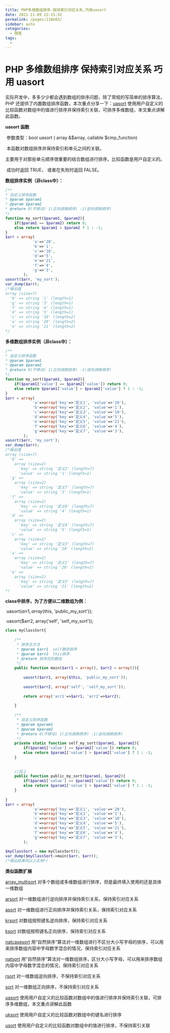 ```yaml
---
title: PHP多维数组排序-保持索引对应关系,巧用uasort
date: 2021-11-09 22:15:32
permalink: /pages/118e83/
sidebar: auto
categories:
  - 随笔
tags:
  - 
---
```

# PHP 多维数组排序 保持索引对应关系 巧用 uasort

​	实际开发中，多多少少都会遇到数组的排序问题，除了常规的写简单的排序算法，PHP 还提供了内置数组排序函数，本次重点分享一下：[uasort](http://www.php.net/manual/zh/function.uasort.php)  使用用户自定义的比较函数对数组中的值进行排序并保持索引关联，可排序多维数组，本文重点讲解此函数。 

<!--more-->

**uasort 函数**

​	参数类型：bool uasort ( array &$array, callable $cmp_function)

​	本函数对数组排序并保持索引和单元之间的关联。

​	主要用于对那些单元顺序很重要的结合数组进行排序。比较函数是用户自定义的。

​	成功时返回 TRUE， 或者在失败时返回 FALSE。 

**数组排序实例（非class中）：**

```php
/**
* 自定义排序函数
* @param $param1
* @param $param2
* @return 0(不移动) 1(正向调换顺序) -1(逆向调换顺序)
*/
function my_sort($param1, $param2){
    if($param1 == $param2) return 0;
    else return $param1 > $param2 ? 1 : -1;
}
$arr = array(
            'a'=>'20',
            'b'=>'1',
            'c'=>'10',
            'd'=>'5',
            'e'=>'21',
            'f'=>'4',
            'g'=>'3',
        );
uasort($arr, 'my_sort');
var_dump($arr);
/*输出值
array (size=7)
  'b' => string '1' (length=1)
  'g' => string '3' (length=1)
  'f' => string '4' (length=1)
  'd' => string '5' (length=1)
  'c' => string '10' (length=2)
  'a' => string '20' (length=2)
  'e' => string '21' (length=2)
*/

```



**多维数组排序实例（非class中）：**

```php
/**
* 自定义排序函数
* @param $param1
* @param $param2
* @return 0(不移动) 1(正向调换顺序) -1(逆向调换顺序)
*/
function my_sort($param1, $param2){
    if($param1['value'] == $param2['value']) return 0;
    else return $param1['value'] > $param2['value'] ? 1 : -1;
}
$arr = array(
            'a'=>array('key'=>'定义1', 'value'=>'20'),
            'b'=>array('key'=>'定义2', 'value'=>'1'),
            'c'=>array('key'=>'定义3', 'value'=>'10'),
            'd'=>array('key'=>'定义4', 'value'=>'5'),
            'e'=>array('key'=>'定义5', 'value'=>'21'),
            'f'=>array('key'=>'定义6', 'value'=>'4'),
            'g'=>array('key'=>'定义7', 'value'=>'3'),
        );
uasort($arr, 'my_sort');
var_dump($arr);
/*输出值
array (size=7)
  'b' =>
    array (size=2)
      'key' => string '定义2' (length=7)
      'value' => string '1' (length=1)
  'g' =>
    array (size=2)
      'key' => string '定义7' (length=7)
      'value' => string '3' (length=1)
  'f' =>
    array (size=2)
      'key' => string '定义6' (length=7)
      'value' => string '4' (length=1)
  'd' =>
    array (size=2)
      'key' => string '定义4' (length=7)
      'value' => string '5' (length=1)
  'c' =>
    array (size=2)
      'key' => string '定义3' (length=7)
      'value' => string '10' (length=2)
  'a' =>
    array (size=2)
      'key' => string '定义1' (length=7)
      'value' => string '20' (length=2)
  'e' =>
    array (size=2)
      'key' => string '定义5' (length=7)
      'value' => string '21' (length=2)
*/

```



**class中排序，为了方便以二维数组为例：**

​	uasort($arr1, array($this, 'public_my_sort'));

​	uasort($arr2, array('self', 'self_my_sort'));

```php
class myClassSort{
    
    /**
     * 排序主方法
     * @param $arr1  self静态排序
     * @param $arr2  this排序
     * @return 排序后的数组
     */
    public function main($arr1 = array(), $arr2 = array()){
    
        uasort($arr1, array($this, 'public_my_sort'));
        
        uasort($arr2, array('self', 'self_my_sort'));
        
        return array('arr1'=>$arr1, 'arr2'=>$arr2);
    
    }
    
    /**
     * 自定义排序函数
     * @param $param1
     * @param $param2
     * @return 0(不移动) 1(正向调换顺序) -1(逆向调换顺序)
     */
    private static function self_my_sort($param1, $param2){
        if($param1['value'] == $param2['value']) return 0;
        else return $param1['value'] > $param2['value'] ? 1 : -1;
    }
    
    
    //同上
    public function public_my_sort($param1, $param2){
        if($param1['value'] == $param2['value']) return 0;
        else return $param1['value'] > $param2['value'] ? 1 : -1;
    }
    
}
$arr = array(
            'a'=>array('key'=>'定义1', 'value'=>'20'),
            'b'=>array('key'=>'定义2', 'value'=>'1'),
            'c'=>array('key'=>'定义3', 'value'=>'10'),
            'd'=>array('key'=>'定义4', 'value'=>'5'),
            'e'=>array('key'=>'定义5', 'value'=>'21'),
            'f'=>array('key'=>'定义6', 'value'=>'4'),
            'g'=>array('key'=>'定义7', 'value'=>'3'),
        );
        
$myClassSort = new myClassSort();
var_dump($myClassSort->main($arr, $arr));
/*输出结果同以上实例*/

```





**类似函数扩展**

   [array_multisort](http://www.php.net/manual/zh/function.array-multisort.php) 对多个数组或多维数组进行排序，但是最终填入使用的还是具体一维数组

   [arsort](http://www.php.net/manual/zh/function.arsort.php)  对一维数组进行逆向排序并保持索引关系，保持索引对应关系

   [asort](http://www.php.net/manual/zh/function.asort.php)  对一维数组进行正向排序并保持索引关系，保持索引对应关系

   [krsort](http://www.php.net/manual/zh/function.krsort.php)  对数组按照键名逆向排序，保持索引对应关系

   [ksort](http://www.php.net/manual/zh/function.ksort.php)  对数组按照键名正向排序，保持索引对应关系

   [natcasesort](http://www.php.net/manual/zh/function.natcasesort.php)  用“自然排序”算法对一维数组进行不区分大小写字母的排序，可以用来排序数组内容中字母数字混合的情况，保持索引对应关系

   [natsort](http://www.php.net/manual/zh/function.natsort.php)  用“自然排序”算法对一维数组排序，区分大小写字母，可以用来排序数组内容中字母数字混合的情况，保持索引对应关系

   [rsort](http://www.php.net/manual/zh/function.rsort.php)  对一维数组逆向排序，不保持索引对应关系

   [sort](http://www.php.net/manual/zh/function.sort.php)  对一维数组正向排序，不保持索引对应关系

   [uasort](http://www.php.net/manual/zh/function.uasort.php)  使用用户自定义的比较函数对数组中的值进行排序并保持索引关联，可排序多维数组，本文重点讲解此函数

   [uksort](http://www.php.net/manual/zh/function.uksort.php)  使用用户自定义的比较函数对数组中的键名进行排序

   [usort](http://www.php.net/manual/zh/function.usort.php)  使用用户自定义的比较函数对数组中的值进行排序，不保持索引关联